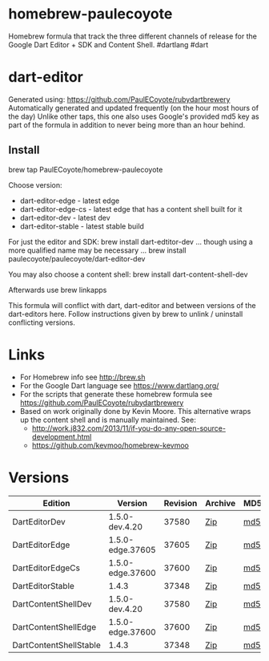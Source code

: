 homebrew-paulecoyote
====================

Homebrew formula that track the three different channels of release for the Google Dart Editor + SDK and Content Shell.  #dartlang #dart

dart-editor
===========

Generated using: https://github.com/PaulECoyote/rubydartbrewery
Automatically generated and updated frequently (on the hour most hours of the day)
Unlike other taps, this one also uses Google's provided md5 key as part of the formula in addition to never being more than an hour behind.

Install
-------
brew tap PaulECoyote/homebrew-paulecoyote

Choose version:
* dart-editor-edge - latest edge
* dart-editor-edge-cs - latest edge that has a content shell built for it
* dart-editor-dev - latest dev
* dart-editor-stable - latest stable build

For just the editor and SDK:
brew install dart-edtitor-dev
... though using a more qualified name may be necessary ...
brew install paulecoyote/paulecoyote/dart-editor-dev

You may also choose a content shell:
brew install dart-content-shell-dev

Afterwards use 
brew linkapps

This formula will conflict with dart, dart-editor and between versions of the dart-editors here.  Follow instructions given by brew to unlink / uninstall conflicting versions.

Links
=====
* For Homebrew info see http://brew.sh
* For the Google Dart language see https://www.dartlang.org/
* For the scripts that generate these homebrew formula see https://github.com/PaulECoyote/rubydartbrewery
* Based on work originally done by Kevin Moore. This alternative wraps up the content shell and is manually maintained.  See: 
    * http://work.j832.com/2013/11/if-you-do-any-open-source-development.html
    * https://github.com/kevmoo/homebrew-kevmoo

Versions
========
| Edition | Version | Revision | Archive | MD5 | Notes |
| ------- | ------- | -------- | ------- | --- | ----- |
| DartEditorDev | 1.5.0-dev.4.20 | 37580 | [Zip](http://storage.googleapis.com/dart-archive/channels/dev/release/37580/editor/darteditor-macos-x64.zip) | [md5](http://storage.googleapis.com/dart-archive/channels/dev/release/37580/editor/darteditor-macos-x64.zip.md5sum) | [Changes](http://storage.googleapis.com/dart-archive/channels/dev/release/latest/changelog.html) |
| DartEditorEdge | 1.5.0-edge.37605 | 37605 | [Zip](http://storage.googleapis.com/dart-archive/channels/be/raw/37605/editor/darteditor-macos-x64.zip) | [md5](http://storage.googleapis.com/dart-archive/channels/be/raw/37605/editor/darteditor-macos-x64.zip.md5sum) | - |
| DartEditorEdgeCs | 1.5.0-edge.37600 | 37600 | [Zip](http://storage.googleapis.com/dart-archive/channels/be/raw/37600/editor/darteditor-macos-x64.zip) | [md5](http://storage.googleapis.com/dart-archive/channels/be/raw/37600/editor/darteditor-macos-x64.zip.md5sum) | - |
| DartEditorStable | 1.4.3 | 37348 | [Zip](http://storage.googleapis.com/dart-archive/channels/stable/release/37348/editor/darteditor-macos-x64.zip) | [md5](http://storage.googleapis.com/dart-archive/channels/stable/release/37348/editor/darteditor-macos-x64.zip.md5sum) | [Changes](http://storage.googleapis.com/dart-archive/channels/stable/release/latest/changelog.html) |
| DartContentShellDev | 1.5.0-dev.4.20 | 37580 | [Zip](http://storage.googleapis.com/dart-archive/channels/dev/release/37580/dartium/content_shell-macos-ia32-release.zip) | [md5](http://storage.googleapis.com/dart-archive/channels/dev/release/37580/dartium/content_shell-macos-ia32-release.zip.md5sum) | - |
| DartContentShellEdge | 1.5.0-edge.37600 | 37600 | [Zip](http://storage.googleapis.com/dart-archive/channels/be/raw/37600/dartium/content_shell-macos-ia32-release.zip) | [md5](http://storage.googleapis.com/dart-archive/channels/be/raw/37600/dartium/content_shell-macos-ia32-release.zip.md5sum) | - |
| DartContentShellStable | 1.4.3 | 37348 | [Zip](http://storage.googleapis.com/dart-archive/channels/stable/release/37348/dartium/content_shell-macos-ia32-release.zip) | [md5](http://storage.googleapis.com/dart-archive/channels/stable/release/37348/dartium/content_shell-macos-ia32-release.zip.md5sum) | - |
